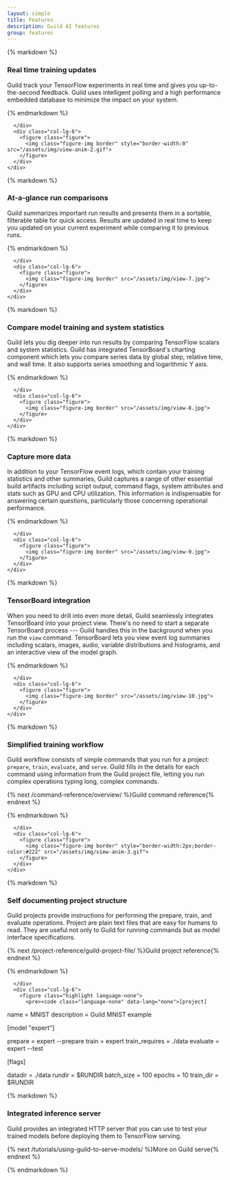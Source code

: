 ```yaml
---
layout: simple
title: Features
description: Guild AI features
group: features
---
```


<style>
 figure {
    width: 100%;
 }

 figure img {
     width: 100%;
 }

 .figure-img {
      margin-bottom: 10px;
 }

 .highlight pre {
     margin: 5px 12px;
 }

 .highlight pre code {
     font-size: 0.75rem;
 }
</style>

<div class="bd-featurette guild-features" style="border-top:none">
  <div class="container">
    <div class="row">
      <div class="col-lg-6">

{% markdown %}

### Real time training updates

Guild track your TensorFlow experiments in real time and gives you
up-to-the-second feedback. Guild uses intelligent polling and a high
performance embedded database to minimize the impact on your system.

{% endmarkdown %}

      </div>
      <div class="col-lg-6">
        <figure class="figure">
          <img class="figure-img border" style="border-width:0" src="/assets/img/view-anim-2.gif">
        </figure>
      </div>
    </div>
  </div>
</div>

<div class="bd-featurette guild-features">
  <div class="container">
    <div class="row">
      <div class="col-lg-6">

{% markdown %}

### At-a-glance run comparisons

Guild summarizes important run results and presents them in a
sortable, filterable table for quick access. Results are updated in
real time to keep you updated on your current experiment while
comparing it to previous runs.

{% endmarkdown %}

      </div>
      <div class="col-lg-6">
        <figure class="figure">
          <img class="figure-img border" src="/assets/img/view-7.jpg">
        </figure>
      </div>
    </div>
  </div>
</div>

<div class="bd-featurette guild-features">
  <div class="container">
    <div class="row">
      <div class="col-lg-6">

{% markdown %}

### Compare model training and system statistics


Guild lets you dig deeper into run results by comparing TensorFlow
scalars and system statistics. Guild has integrated TensorBoard's
charting component which lets you compare series data by global step,
relative time, and wall time. It also supports series smoothing and
logarithmic Y axis.

{% endmarkdown %}

      </div>
      <div class="col-lg-6">
        <figure class="figure">
          <img class="figure-img border" src="/assets/img/view-8.jpg">
        </figure>
      </div>
    </div>
  </div>
</div>

<div class="bd-featurette guild-features">
  <div class="container">
    <div class="row">
      <div class="col-lg-6">

{% markdown %}

### Capture more data


In addition to your TensorFlow event logs, which contain your training
statistics and other summaries, Guild captures a range of other
essential build artifacts including script output, command flags,
system attributes and stats such as GPU and CPU utilization. This
information is indispensable for answering certain questions,
particularly those concerning operational performance.

{% endmarkdown %}

      </div>
      <div class="col-lg-6">
        <figure class="figure">
          <img class="figure-img border" src="/assets/img/view-9.jpg">
        </figure>
      </div>
    </div>
  </div>
</div>

<div class="bd-featurette guild-features">
  <div class="container">
    <div class="row">
      <div class="col-lg-6">

{% markdown %}

### TensorBoard integration

When you need to drill into even more detail, Guild seamlessly
integrates TensorBoard into your project view. There's no need to
start a separate TensorBoard process --- Guild handles this in the
background when you run the `view` command. TensorBoard lets you view
event log summaries including scalars, images, audio, variable
distributions and histograms, and an interactive view of the model
graph.

{% endmarkdown %}

      </div>
      <div class="col-lg-6">
        <figure class="figure">
          <img class="figure-img border" src="/assets/img/view-10.jpg">
        </figure>
      </div>
    </div>
  </div>
</div>

<div class="bd-featurette guild-features">
  <div class="container">
    <div class="row">
      <div class="col-lg-6">

{% markdown %}

### Simplified training workflow

Guild workflow consists of simple commands that you run for a project:
`prepare`, `train`, `evaluate`, and `serve`. Guild fills in the
details for each command using information from the Guild project
file, letting you run complex operations typing long, complex
commands.

{% next /command-reference/overview/ %}Guild command reference{% endnext %}

{% endmarkdown %}

      </div>
      <div class="col-lg-6">
        <figure class="figure">
          <img class="figure-img border" style="border-width:2px;border-color:#222" src="/assets/img/view-anim-3.gif">
        </figure>
      </div>
    </div>
  </div>
</div>

<div class="bd-featurette guild-features">
  <div class="container">
    <div class="row">
      <div class="col-lg-6">

{% markdown %}

### Self documenting project structure

Guild projects provide instructions for performing the prepare, train,
and evaluate operations. Project are plain text files that are easy
for humans to read. They are useful not only to Guild for running
commands but as model interface specifications.

{% next /project-reference/guild-project-file/ %}Guild project reference{% endnext %}

{% endmarkdown %}

      </div>
      <div class="col-lg-6">
        <figure class="highlight language-none">
          <pre><code class="language-none" data-lang="none">[project]

name              = MNIST
description       = Guild MNIST example

[model "expert"]

prepare           = expert --prepare
train             = expert
train_requires    = ./data
evaluate          = expert --test

[flags]

datadir           = ./data
rundir            = $RUNDIR
batch_size        = 100
epochs            = 10
train_dir         = $RUNDIR</code></pre>
        </figure>
      </div>
    </div>
  </div>
</div>

<div class="bd-featurette guild-features">
  <div class="container">
    <div class="row">
      <div class="col-lg-6">

{% markdown %}

### Integrated inference server

Guild provides an integrated HTTP server that you can use to test your
trained models before deploying them to TensorFlow serving.

{% next /tutorials/using-guild-to-serve-models/ %}More on Guild serve{% endnext %}

{% endmarkdown %}
      </div>
      <div class="col-lg-6">
        <figure class="figure">
          <icon class="fa-awesome fa-fw fa-icon-upload-alt"></icon>
        </figure>
      </div>
    </div>
  </div>
</div>
